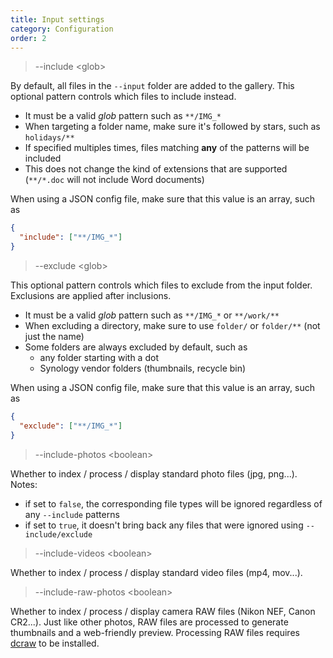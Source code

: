 ```yaml
---
title: Input settings
category: Configuration
order: 2
---
```



> \-\-include &lt;glob&gt;

By default, all files in the `--input` folder are added to the gallery.
This optional pattern controls which files to include instead.

- It must be a valid *glob* pattern such as `**/IMG_*`
- When targeting a folder name, make sure it's followed by stars, such as `holidays/**`
- If specified multiples times, files matching **any** of the patterns will be included
- This does not change the kind of extensions that are supported (`**/*.doc` will not include Word documents)

When using a JSON config file, make sure that this value is an array, such as

```json
{
  "include": ["**/IMG_*"]
}
```

> \-\-exclude &lt;glob&gt;

This optional pattern controls which files to exclude from the input folder.
Exclusions are applied after inclusions.

- It must be a valid *glob* pattern such as `**/IMG_*` or `**/work/**`
- When excluding a directory, make sure to use `folder/` or `folder/**` (not just the name)
- Some folders are always excluded by default, such as
  - any folder starting with a dot
  - Synology vendor folders (thumbnails, recycle bin)

When using a JSON config file, make sure that this value is an array, such as

```json
{
  "exclude": ["**/IMG_*"]
}
```

> \-\-include-photos &lt;boolean&gt;

Whether to index / process / display standard photo files (jpg, png...).
Notes:
- if set to `false`, the corresponding file types will be ignored regardless of any `--include` patterns
- if set to `true`, it doesn't bring back any files that were ignored using `--include/exclude`

> \-\-include-videos &lt;boolean&gt;

Whether to index / process / display standard video files (mp4, mov...).

> \-\-include-raw-photos &lt;boolean&gt;

Whether to index / process / display camera RAW files (Nikon NEF, Canon CR2...).
Just like other photos, RAW files are processed to generate thumbnails and a web-friendly preview.
Processing RAW files requires [dcraw](https://www.cybercom.net/~dcoffin/dcraw/) to be installed.

